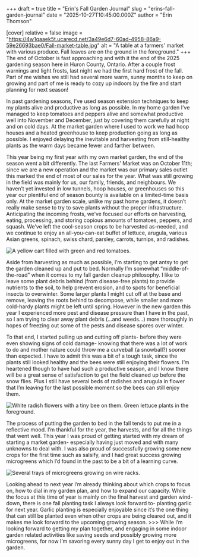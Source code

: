 +++
draft = true
title = "Erin's Fall Garden Journal"
slug = "erins-fall-garden-journal"
date = "2025-10-27T10:45:00.000Z"
author = "Erin Thomson"

[cover]
relative = false
image = "https://4w1qaaek5t.ucarecd.net/3a49e6d7-60ad-4958-86a9-59e26693bae0/Fall-market-table.jpg"
alt = "A table at a farmers' market with various produce. Fall leaves are on the ground in the foreground."
+++
The end of October is fast approaching and with it the end of the 2025 gardening season here in Huron County, Ontario. After a couple frost warnings and light frosts, last night we had the first hard frost of the fall. Part of me wishes we still had several more warm, sunny months to keep on growing and part of me is ready to cozy up indoors by the fire and start planning for next season!

In past gardening seasons, I’ve used season extension techniques to keep my plants alive and productive as long as possible. In my home garden I’ve managed to keep tomatoes and peppers alive and somewhat productive well into November and December, just by covering them carefully at night and on cold days. At the market garden where I used to work we had hoop houses and a heated greenhouse to keep production going as long as possible. I enjoyed delaying the inevitable and harvesting from still-healthy plants as the warm days became fewer and farther between.

This year being my first year with my own market garden, the end of the season went a bit differently. The last Farmers' Market was on October 11th; since we are a new operation and the market was our primary sales outlet this marked the end of most of our sales for the year. What was still growing in the field was mainly for us, our family, friends, and neighbours. We haven’t yet invested in low tunnels, hoop houses, or greenhouses so this year our plentiful end of season bounty is available on a limited-time basis only. At the market garden scale, unlike my past home gardens, it doesn’t really make sense to try to save plants without the proper infrastructure. Anticipating the incoming frosts, we’ve focused our efforts on harvesting, eating, processing, and storing copious amounts of tomatoes, peppers, and squash. We’ve left the cool-season crops to be harvested as-needed, and we continue to enjoy an all-you-can-eat buffet of lettuce, arugula, various Asian greens, spinach, swiss chard, parsley, carrots, turnips, and radishes.

![A yellow cart filled with green and red tomatoes.](https://4w1qaaek5t.ucarecd.net/46bf9a13-bd7d-4246-b673-359a9eecb27e/Tomatoes-cart.jpg "A cartload of tomatoes harvested in anticipation of frost!")

Aside from harvesting as much as possible, I’m starting to get antsy to get the garden cleaned up and put to bed. Normally I’m somewhat “middle-of-the-road” when it comes to my fall garden cleanup philosophy. I like to leave some plant debris behind (from disease-free plants) to provide nutrients to the soil, to help prevent erosion, and to spots for beneficial insects to overwinter. Some larger plants I might cut off at the base and remove, leaving the roots behind to decompose, while smaller and more cold-hardy plants might be left until spring. However in the new garden this year I experienced more pest and disease pressure than I have in the past, so I am trying to clear away plant debris (...and weeds…) more thoroughly in hopes of freezing out some of the pests and disease spores over winter.

To that end, I started pulling up and cutting off plants- before they were even showing signs of cold damage- knowing that there was a lot of work to do and mother nature could throw me a curveball (a snowball?) sooner than expected. I have to admit this was a bit of a tough task, since the plants still looked healthy and the bees were still enjoying their flowers. I’m heartened though to have had such a productive season, and I know there will be a great sense of satisfaction to get the field cleaned up before the snow flies. Plus I still have several beds of radishes and arugula in flower that I’m leaving for the last possible moment so the bees can still enjoy them.

![White radish flowers with a tiny bee on them. Green lettuce plants in the foreground.](https://4w1qaaek5t.ucarecd.net/cbba35a5-6518-47a8-892d-a15e537f211e/Radish-flowers.jpg "Can you spot the bee?")

The process of putting the garden to bed in the fall tends to put me in a reflective mood. I’m thankful for the year, the harvests, and for all the things that went well. This year I was proud of getting started with my dream of starting a market garden- especially having just moved and with many unknowns to deal with. I was also proud of successfully growing some new crops for the first time such as salsify, and I had great success growing microgreens which I’d found in the past to be a bit of a learning curve. 

![Several trays of microgreens growing on wire racks.](https://4w1qaaek5t.ucarecd.net/e586fd75-eb1b-4c9a-aed5-28cc5c7534a5/Microgreens.jpg "Microgreens galore!")

Looking ahead to next year I’m already thinking about which crops to focus on, how to dial in my garden plan, and how to expand our capacity. While the focus at this time of year is mainly on the final harvest and garden wind-down, there is one fall planting task I always look forward to- planting garlic for next year. Garlic planting is especially enjoyable since it’s the one thing that can still be planted even when other crops are being cleared out, and it makes me look forward to the upcoming growing season. >>> While I’m looking forward to getting my plan together, and engaging in some indoor garden related activities like saving seeds and possibly growing more microgreens, for now I’m savoring every sunny day I get to enjoy out in the garden.
